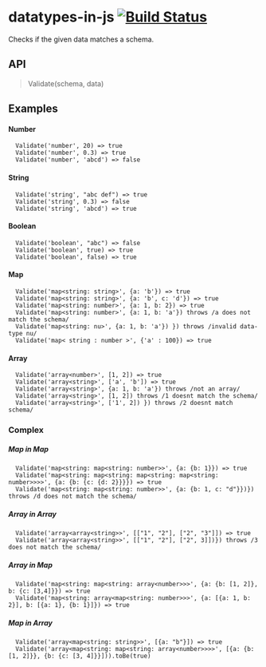 # datatypes-in-js [![Build Status](https://travis-ci.org/vireshas/datatypes-in-js.svg?branch=master)](https://travis-ci.org/vireshas/datatypes-in-js)
Checks if the given data matches a schema.

## API  
> Validate(schema, data)

## Examples

#### Number
```
  Validate('number', 20) => true
  Validate('number', 0.3) => true
  Validate('number', 'abcd') => false
```

#### String  
```
  Validate('string', "abc def") => true
  Validate('string', 0.3) => false
  Validate('string', 'abcd') => true
```

#### Boolean
```
  Validate('boolean', "abc") => false
  Validate('boolean', true) => true
  Validate('boolean', false) => true
```

#### Map
```
  Validate('map<string: string>', {a: 'b'}) => true
  Validate('map<string: string>', {a: 'b', c: 'd'}) => true
  Validate('map<string: number>', {a: 1, b: 2}) => true
  Validate('map<string: number>', {a: 1, b: 'a'}) throws /a does not match the schema/
  Validate('map<string: nu>', {a: 1, b: 'a'}) }) throws /invalid data-type nu/
  Validate('map< string : number >', {'a' : 100}) => true
```

#### Array
```
  Validate('array<number>', [1, 2]) => true
  Validate('array<string>', ['a', 'b']) => true
  Validate('array<string>', {a: 1, b: 'a'}) throws /not an array/
  Validate('array<string>', [1, 2]) throws /1 doesnt match the schema/
  Validate('array<string>', ['1', 2]) }) throws /2 doesnt match schema/
```

### Complex

##### Map in Map
```
  Validate('map<string: map<string: number>>', {a: {b: 1}}) => true
  Validate('map<string: map<string: map<string: map<string: number>>>>', {a: {b: {c: {d: 2}}}}) => true
  Validate('map<string: map<string: number>>', {a: {b: 1, c: "d"}})}) throws /d does not match the schema/
```

##### Array in Array
```
  Validate('array<array<string>>', [["1", "2"], ["2", "3"]]) => true
  Validate('array<array<string>>', [["1", "2"], ["2", 3]])}) throws /3 does not match the schema/
```

##### Array in Map
```  
  Validate('map<string: map<string: array<number>>>', {a: {b: [1, 2]}, b: {c: [3,4]}}) => true
  Validate('map<string: array<map<string: number>>>', {a: [{a: 1, b: 2}], b: [{a: 1}, {b: 1}]}) => true
```
  
##### Map in Array
```
  Validate('array<map<string: string>>', [{a: "b"}]) => true
  Validate('array<map<string: map<string: array<number>>>>', [{a: {b: [1, 2]}}, {b: {c: [3, 4]}}])).toBe(true)
```
